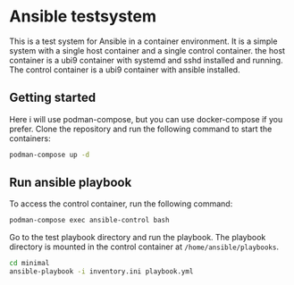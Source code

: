 # Ansible testsystem

This is a test system for Ansible in a container environment. It is a simple
system with a single host container and a single control container. the host
container is a ubi9 container with systemd and sshd installed and running.
The control container is a ubi9 container with ansible installed.

## Getting started

Here i will use podman-compose, but you can use docker-compose if you prefer.
Clone the repository and run the following command to start the containers:

```bash
podman-compose up -d
```

## Run ansible playbook

To access the control container, run the following command:

```bash
podman-compose exec ansible-control bash
```

Go to the test playbook directory and run the playbook. The playbook directory
is mounted in the control container at `/home/ansible/playbooks`.

```bash
cd minimal
ansible-playbook -i inventory.ini playbook.yml
```
